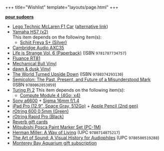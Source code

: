 +++
title="Wishlist"
template="layouts/page.html"
+++

**[pour sudoers](https://github.com/doamatto/doamatto.xyz/edit/main/content/wishlist.md)**

- [Lego Technic McLaren F1 Car](https://www.lego.com/en-us/product/mclaren-formula-1-race-car-42141) ([alternative link](https://www.mclarenstore.com/products/mclaren-lego-car-model))
- [Yamaha HS7 (x2)](https://smile.amazon.com/dp/B00CFOXHGS)<br/>
  This item depends on the following item(s):
  - [Schiit Freya S+ (Silver)](https://www.schiit.com/products/freya-s)
- [Cambridge Audio AXC35](https://www.cambridgeaudio.com/products/hi-fi/ax/axc35)
- [Life is Strange Vol. 6 (Paperback)](https://amzn.to/3HhGng5) (ISBN `9781787734757`)
- [Fluance RT81](https://www.fluance.com/rt81-high-fidelity-vinyl-turntable-record-player-with-premium-cartridge-diamond-needle)
- [Mechanical Bull Vinyl](https://www.discogs.com/master/599554-Kings-Of-Leon-Mechanical-Bull-)
- [dawn & dusk Vinyl](https://merch.mxmtoon.com/products/dawn-dusk-vinyl-eco-mix)
- [The World Turned Upside Down](https://bookshop.org/books/the-world-turned-upside-down-a-history-of-the-chinese-cultural-revolution/9780374293130) (ISBN `9780374293130`)
- [Semicolon: The Past, Present, and Future of a Misunderstood Mark](https://bookshop.org/books/semicolon-the-past-present-and-future-of-a-misunderstood-mark/9780062853059) (ISBN `9780062853059`)
- [Turing Pi 2](https://turingpi.com)
  This item depends on the following item(s):
  - [Compute Module 4 (4Go; x4)](https://www.raspberrypi.com/products/compute-module-4)
- [Sony a6600](https://electronics.sony.com/imaging/interchangeable-lens-cameras/aps-c/p/ilce6600-b) + [Sigma 16mm f/1.4](https://smile.amazon.com/gp/product/B077BWD2BB)
- [iPad Pro (12.9", Space Gray, 512Go)](https://www.apple.com/shop/buy-ipad/ipad-pro/12.9-inch-display-512gb-space-gray-wifi) + [Apple Pencil (2nd gen)](https://apple.co/3L7ijPk)
- [rOtring 600 0,5mm (Green)](https://www.jetpens.com/Rotring-600-Drafting-Pencil-0.5-mm-Camouflage-Green/pd/29713)
- [rOtring Rapid Pro (Black)](https://www.jetpens.com/Rotring-Rapid-Pro-Ballpoint-Pen-1.0-mm-Black-Body-Blue-Ink/pd/8162)
- [Reverb gift cards](https://reverb.com/gift-cards)
- [Mitsubishi Posca Paint Marker Set (PC-1M)](https://www.jetpens.com/Uni-Posca-Paint-Marker-PC-1M-Extra-Fine-Point-12-Color-Set/pd/8682)
- [Herman Miller: A Way of Living](https://bookshop.org/books/herman-miller-a-way-of-living/9780714875217) (UPC `9780714875217`)
- [The Art of Sound: A Visual History for Audiophiles](https://bookshop.org/books/the-art-of-sound-a-visual-history-for-audiophiles/9780500519288) (UPC `9780500519288`)
- [Monterey Bay Aquarium gift subscription](https://www.montereybayaquarium.org/join-give/become-a-member/give)
